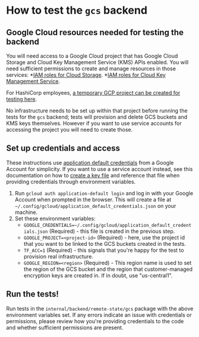 # How to test the `gcs` backend

## Google Cloud resources needed for testing the backend

You will need access to a Google Cloud project that has Google Cloud Storage and Cloud Key Management Service (KMS) APIs enabled. You will need sufficient permissions to create and manage resources in those services:
*[IAM roles for Cloud Storage](https://cloud.google.com/storage/docs/access-control/iam-roles).
*[IAM roles for Cloud Key Management Service](https://cloud.google.com/kms/docs/iam).

For HashiCorp employees, [a temporary GCP project can be created for testing here](https://doormat.hashicorp.services/gcp/project/temp/create).

No infrastructure needs to be set up within that project before running the tests for the `gcs` backend; tests will provision and delete GCS buckets and KMS keys themselves. However if you want to use service accounts for accessing the project you will need to create those.

## Set up credentials and access

These instructions use [application default credentials](https://cloud.google.com/docs/authentication/application-default-credentials) from a Google Account for simplicity. If you want to use a service account instead, see this documentation on how to [create a key file](https://cloud.google.com/iam/docs/keys-create-delete) and reference that file when providing credentials through environment variables.

1. Run `gcloud auth application-default login` and log in with your Google Account when prompted in the browser. This will create a file at `~/.config/gcloud/application_default_credentials.json` on your machine.
1. Set these environment variables:
    * `GOOGLE_CREDENTIALS=~/.config/gcloud/application_default_credentials.json` (Required) - this file is created in the previous step.
    * `GOOGLE_PROJECT=<project-id>` (Required) - here, use the project id that you want to be linked to the GCS buckets created in the tests.
    * `TF_ACC=1` (Required) - this signals that you're happy for the test to provision real infrastructure.
    * `GOOGLE_REGION=<region>` (Required) - This region name is used to set the region of the GCS bucket and the region that customer-managed encryption keys are created in. If in doubt, use "us-central1".

## Run the tests!

Run tests in the `internal/backend/remote-state/gcs` package with the above environment variables set.
If any errors indicate an issue with credentials or permissions, please review how you're providing credentials to the code and whether sufficient permissions are present.